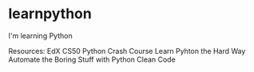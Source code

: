 # learnpython
I'm learning Python

Resources:
EdX CS50
Python Crash Course
Learn Pyhton the Hard Way
Automate the Boring Stuff with Python
Clean Code
